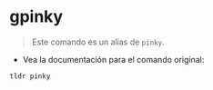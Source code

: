 # gpinky

> Este comando es un alias de `pinky`.

- Vea la documentación para el comando original:

`tldr pinky`
